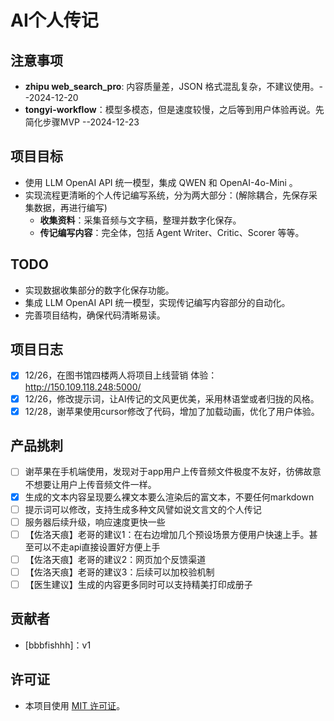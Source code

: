 **AI个人传记**
================

**注意事项**
------------

*   **zhipu web_search_pro**: 内容质量差，JSON 格式混乱复杂，不建议使用。--2024-12-20
*   **tongyi-workflow**：模型多模态，但是速度较慢，之后等到用户体验再说。先简化步骤MVP --2024-12-23

**项目目标**
------------

*   使用 LLM OpenAI API 统一模型，集成 QWEN 和 OpenAI-4o-Mini 。
*   实现流程更清晰的个人传记编写系统，分为两大部分：(解除耦合，先保存采集数据，再进行编写)
    *   **收集资料**：采集音频与文字稿，整理并数字化保存。
    *   **传记编写内容**：完全体，包括 Agent Writer、Critic、Scorer 等等。


**TODO**
------

*   实现数据收集部分的数字化保存功能。
*   集成 LLM OpenAI API 统一模型，实现传记编写内容部分的自动化。
*   完善项目结构，确保代码清晰易读。

**项目日志**
------
- [x] 12/26，在图书馆四楼两人将项目上线营销 体验：http://150.109.118.248:5000/
- [x] 12/26，修改提示词，让AI传记的文风更优美，采用林语堂或者归拢的风格。 
- [x] 12/28，谢苹果使用cursor修改了代码，增加了加载动画，优化了用户体验。

**产品挑刺**
------
- [ ] 谢苹果在手机端使用，发现对于app用户上传音频文件极度不友好，彷佛故意不想要让用户上传音频文件一样。
- [x] 生成的文本内容呈现要么裸文本要么渲染后的富文本，不要任何markdown
- [ ] 提示词可以修改，支持生成多种文风譬如说文言文的个人传记
- [ ] 服务器后续升级，响应速度更快一些
- [ ] 【佐洛天痕】老哥的建议1：在右边增加几个预设场景方便用户快速上手。甚至可以不走api直接设置好方便上手
- [ ] 【佐洛天痕】老哥的建议2：网页加个反馈渠道
- [ ] 【佐洛天痕】老哥的建议3：后续可以加校验机制
- [ ] 【医生建议】生成的内容更多同时可以支持精美打印成册子

**贡献者**
----------

*   [bbbfishhh]：v1
   

**许可证**
----------

*   本项目使用 [MIT 许可证](https://opensource.org/licenses/MIT)。
